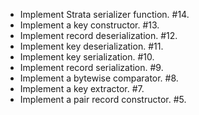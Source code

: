  * Implement Strata serializer function. #14.
 * Implement a key constructor. #13.
 * Implement record deserialization. #12.
 * Implement key deserialization. #11.
 * Implement key serialization. #10.
 * Implement record serialization. #9.
 * Implement a bytewise comparator. #8.
 * Implement a key extractor. #7.
 * Implement a pair record constructor. #5.
